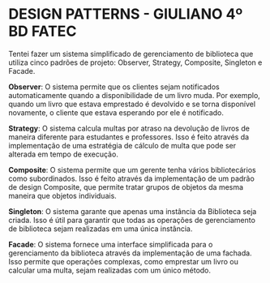 # DESIGN PATTERNS - GIULIANO 4º BD FATEC

Tentei fazer um sistema simplificado de gerenciamento de biblioteca que utiliza cinco padrões de projeto: Observer, Strategy, Composite, Singleton e Facade.

**Observer**: O sistema permite que os clientes sejam notificados automaticamente quando a disponibilidade de um livro muda. Por exemplo, quando um livro que estava emprestado é devolvido e se torna disponível novamente, o cliente que estava esperando por ele é notificado.

**Strategy**: O sistema calcula multas por atraso na devolução de livros de maneira diferente para estudantes e professores. Isso é feito através da implementação de uma estratégia de cálculo de multa que pode ser alterada em tempo de execução.

**Composite**: O sistema permite que um gerente tenha vários bibliotecários como subordinados. Isso é feito através da implementação de um padrão de design Composite, que permite tratar grupos de objetos da mesma maneira que objetos individuais.

**Singleton**: O sistema garante que apenas uma instância da Biblioteca seja criada. Isso é útil para garantir que todas as operações de gerenciamento de biblioteca sejam realizadas em uma única instância.

**Facade**: O sistema fornece uma interface simplificada para o gerenciamento da biblioteca através da implementação de uma fachada. Isso permite que operações complexas, como emprestar um livro ou calcular uma multa, sejam realizadas com um único método.
